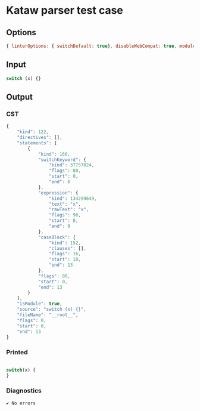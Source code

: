 # Kataw parser test case

## Options

`````js
{ linterOptions: { switchDefault: true}, disableWebCompat: true, module: true }
`````

## Input

`````js
switch (x) {}
`````

## Output

### CST

```javascript
{
    "kind": 122,
    "directives": [],
    "statements": [
        {
            "kind": 160,
            "switchKeyword": {
                "kind": 37757024,
                "flags": 80,
                "start": 0,
                "end": 6
            },
            "expression": {
                "kind": 134299649,
                "text": "x",
                "rawText": "x",
                "flags": 96,
                "start": 8,
                "end": 9
            },
            "caseBlock": {
                "kind": 152,
                "clauses": [],
                "flags": 16,
                "start": 10,
                "end": 13
            },
            "flags": 80,
            "start": 0,
            "end": 13
        }
    ],
    "isModule": true,
    "source": "switch (x) {}",
    "fileName": "__root__",
    "flags": 0,
    "start": 0,
    "end": 13
}
```

### Printed

```javascript

switch(x) {
}
```

### Diagnostics

```javascript
✔ No errors
```

